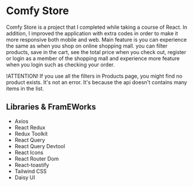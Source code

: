 # Comfy Store

Comfy Store is a project that I completed while taking a course of React. In addition, I improved the application with extra codes in order to make it more responsive both mobile and web. Main feature is you can experience the same as when you shop on online shopping mall. you can filter products, save in the cart, see the total price when you check out, register or login as a member of the shopping mall and experience more feature when you login such as checking your order.

!ATTENTION!
If you use all the filters in Products page, you might find no product exists. It's not an error. It's because the api doesn't contains many items in the list.

## Libraries & FramEWorks

- Axios
- React Redux
- Redux Toolkit
- React Query
- React Query Devtool
- React Icons
- React Router Dom
- React-toastify
- Tailwind CSS
- Daisy UI
